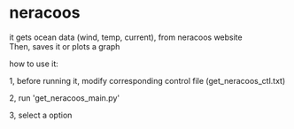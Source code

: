 neracoos
========

it gets ocean data (wind, temp, current), from neracoos website<br>
Then, saves it or plots a graph<br>


how to use it:

1, before running it, modify corresponding control file (get_neracoos_ctl.txt)

2, run 'get_neracoos_main.py' 

3, select a option 



